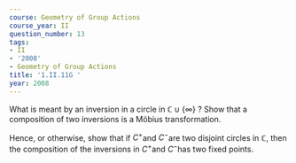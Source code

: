 ```yaml
---
course: Geometry of Group Actions
course_year: II
question_number: 13
tags:
- II
- '2008'
- Geometry of Group Actions
title: '1.II.11G '
year: 2008
---
```



What is meant by an inversion in a circle in $\mathbb{C} \cup\{\infty\}$ ? Show that a composition of two inversions is a Möbius transformation.

Hence, or otherwise, show that if $C^{+}$and $C^{-}$are two disjoint circles in $\mathbb{C}$, then the composition of the inversions in $C^{+}$and $C^{-}$has two fixed points.
